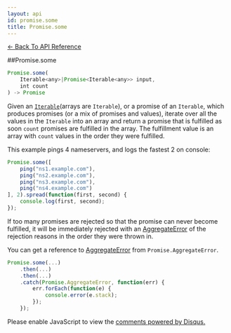```yaml
---
layout: api
id: promise.some
title: Promise.some
---
```



[← Back To API Reference](/docs/api-reference.html)
<div class="api-code-section"><markdown>
##Promise.some

```js
Promise.some(
    Iterable<any>|Promise<Iterable<any>> input,
    int count
) -> Promise
```

Given an [`Iterable`](https://developer.mozilla.org/en-US/docs/Web/JavaScript/Reference/Iteration_protocols)\(arrays are `Iterable`\), or a promise of an `Iterable`, which produces promises (or a mix of promises and values), iterate over all the values in the `Iterable` into an array and return a promise that is fulfilled as soon `count` promises are fulfilled in the array. The fulfillment value is an array with `count` values in the order they were fulfilled.

This example pings 4 nameservers, and logs the fastest 2 on console:

```js
Promise.some([
    ping("ns1.example.com"),
    ping("ns2.example.com"),
    ping("ns3.example.com"),
    ping("ns4.example.com")
], 2).spread(function(first, second) {
    console.log(first, second);
});
```

If too many promises are rejected so that the promise can never become fulfilled, it will be immediately rejected with an [AggregateError](.) of the rejection reasons in the order they were thrown in.

You can get a reference to [AggregateError](.) from `Promise.AggregateError`.

```js
Promise.some(...)
    .then(...)
    .then(...)
    .catch(Promise.AggregateError, function(err) {
        err.forEach(function(e) {
            console.error(e.stack);
        });
    });
```
</markdown></div>

<div id="disqus_thread"></div>
<script type="text/javascript">
    var disqus_title = "Promise.some";
    var disqus_shortname = "bluebirdjs";
    var disqus_identifier = "disqus-id-promise.some";
    
    (function() {
        var dsq = document.createElement("script"); dsq.type = "text/javascript"; dsq.async = true;
        dsq.src = "//" + disqus_shortname + ".disqus.com/embed.js";
        (document.getElementsByTagName("head")[0] || document.getElementsByTagName("body")[0]).appendChild(dsq);
    })();
</script>
<noscript>Please enable JavaScript to view the <a href="https://disqus.com/?ref_noscript" rel="nofollow">comments powered by Disqus.</a></noscript>